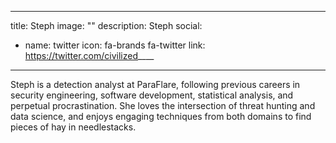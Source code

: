 
---
title: Steph
image: ""
description: Steph
social:

  - name: twitter
    icon: fa-brands fa-twitter
    link: https://twitter.com/civilized____

---

Steph is a detection analyst at ParaFlare, following previous careers in security engineering, software development, statistical analysis, and perpetual procrastination. She loves the intersection of threat hunting and data science, and enjoys engaging techniques from both domains to find pieces of hay in needlestacks.